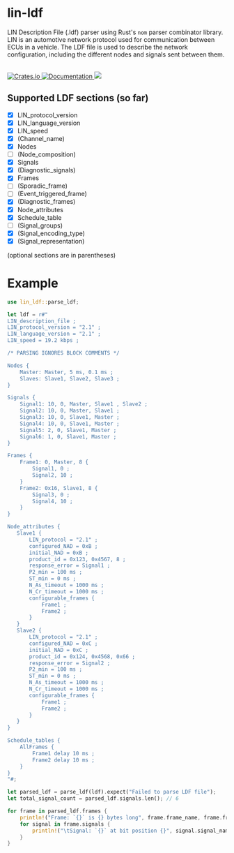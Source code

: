 # lin-ldf

LIN Description File (.ldf) parser using Rust's `nom` parser combinator library. LIN is an automotive network protocol used for communication between ECUs in a vehicle. The LDF file is used to describe the network configuration, including the different nodes and signals sent between them.

<br>
<a href="https://crates.io/crates/lin-ldf">
    <img src="https://img.shields.io/crates/v/lin-ldf.svg" alt="Crates.io">
</a>
<a href="https://docs.rs/lin-ldf">
    <img src="https://docs.rs/lin-ldf/badge.svg" alt="Documentation">
</a>
<a href="">
    <img src="https://img.shields.io/badge/license-MIT-blue.svg">
</a>
<br>

## Supported LDF sections (so far)

- [x] LIN_protocol_version
- [x] LIN_language_version
- [x] LIN_speed
- [x] (Channel_name)
- [x] Nodes
- [ ] (Node_composition)
- [x] Signals
- [x] (Diagnostic_signals)
- [x] Frames
- [ ] (Sporadic_frame)
- [ ] (Event_triggered_frame)
- [x] (Diagnostic_frames)
- [x] Node_attributes
- [x] Schedule_table
- [ ] (Signal_groups)
- [x] (Signal_encoding_type)
- [x] (Signal_representation)

(optional sections are in parentheses)

# Example

```rust
use lin_ldf::parse_ldf;

let ldf = r#"
LIN_description_file ;
LIN_protocol_version = "2.1" ;
LIN_language_version = "2.1" ;
LIN_speed = 19.2 kbps ;

/* PARSING IGNORES BLOCK COMMENTS */

Nodes {
    Master: Master, 5 ms, 0.1 ms ;
    Slaves: Slave1, Slave2, Slave3 ;
}

Signals {
    Signal1: 10, 0, Master, Slave1 , Slave2 ;
    Signal2: 10, 0, Master, Slave1 ;
    Signal3: 10, 0, Slave1, Master ;
    Signal4: 10, 0, Slave1, Master ;
    Signal5: 2, 0, Slave1, Master ;
    Signal6: 1, 0, Slave1, Master ;
}

Frames {
    Frame1: 0, Master, 8 {
        Signal1, 0 ;
        Signal2, 10 ;
    }
    Frame2: 0x16, Slave1, 8 {
        Signal3, 0 ;
        Signal4, 10 ;
    }
}

Node_attributes {
   Slave1 {
       LIN_protocol = "2.1" ;
       configured_NAD = 0xB ;
       initial_NAD = 0xB ;
       product_id = 0x123, 0x4567, 8 ;
       response_error = Signal1 ;
       P2_min = 100 ms ;
       ST_min = 0 ms ;
       N_As_timeout = 1000 ms ;
       N_Cr_timeout = 1000 ms ;
       configurable_frames {
           Frame1 ;
           Frame2 ;
       }
   }
   Slave2 {
       LIN_protocol = "2.1" ;
       configured_NAD = 0xC ;
       initial_NAD = 0xC ;
       product_id = 0x124, 0x4568, 0x66 ;
       response_error = Signal2 ;
       P2_min = 100 ms ;
       ST_min = 0 ms ;
       N_As_timeout = 1000 ms ;
       N_Cr_timeout = 1000 ms ;
       configurable_frames {
           Frame1 ;
           Frame2 ;
       }
   }
}

Schedule_tables {
    AllFrames {
        Frame1 delay 10 ms ;
        Frame2 delay 10 ms ;
    }
}
"#;

let parsed_ldf = parse_ldf(ldf).expect("Failed to parse LDF file");
let total_signal_count = parsed_ldf.signals.len(); // 6

for frame in parsed_ldf.frames {
    println!("Frame: `{}` is {} bytes long", frame.frame_name, frame.frame_size);
    for signal in frame.signals {
        println!("\tSignal: `{}` at bit position {}", signal.signal_name, signal.start_bit);
    }
}
```

